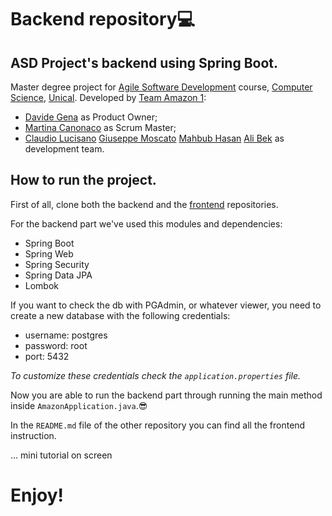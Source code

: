 # Backend repository💻
## ASD Project's backend using Spring Boot.
Master degree project for [Agile Software Development](https://sites.google.com/unical.it/inf-agile-software-development) course, [Computer Science](https://informatica.unical.it/home-page), [Unical](https://www.unical.it/portale/).
Developed by [Team Amazon 1](https://github.com/TeamAgileSoftwareDevelopmentUnical):
+ [Davide Gena](https://github.com/DavidG33k) as Product Owner;
+ [Martina Canonaco](https://github.com/MartinaCanonPh) as Scrum Master;
+ [Claudio Lucisano](https://github.com/Claudiocli) [Giuseppe Moscato](https://github.com/PeppeMoscato) [Mahbub Hasan](https://github.com/mahbub-hasan) [Ali Bek](https://github.com/BEK1) as development team.


## How to run the project.
First of all, clone both the backend and the [frontend](https://github.com/TeamAgileSoftwareDevelopmentUnical/frontend) repositories.

For the backend part we've used this modules and dependencies:
+ Spring Boot
+ Spring Web
+ Spring Security
+ Spring Data JPA
+ Lombok

If you want to check the db with PGAdmin, or whatever viewer, you need to create a new database with the following credentials:
+ username: postgres
+ password: root
+ port: 5432

_To customize these credentials check the `application.properties` file._

Now you are able to run the backend part through running the main method inside `AmazonApplication.java`.😎

In the `README.md` file of the other repository you can find all the frontend instruction.

... mini tutorial on screen

# Enjoy!
